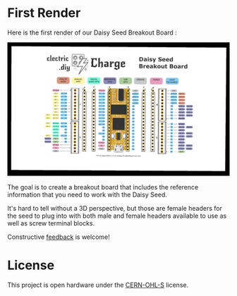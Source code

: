 # First Render
Here is the first render of our Daisy Seed Breakout Board :

![2D perspective of breakout board](docs/images/Charge-Seed-1st-Render.png)

The goal is to create a breakout board that includes the reference information that you need to work with the Daisy Seed.

It's hard to tell without a 3D perspective, but those are female headers for the seed to plug into with both male and female headers available to use as well as screw terminal blocks.

Constructive [feedback](https://github.com/orgs/clectric-diy/discussions/39) is welcome!

# License
This project is open hardware under the [CERN-OHL-S](https://gitlab.com/ohwr/project/cernohl/-/wikis/uploads/b236492596cfc91c12def7d50bbf7da0/cern_ohl_s_v2.pdf) license.
